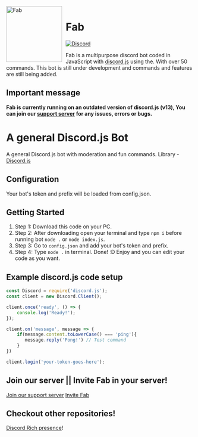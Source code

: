 <img width="150" height="150" align="left" style="float: left; margin: 0 10px 0 0;" alt="Fab" src="https://cdn.discordapp.com/avatars/759762948016177195/a_9141f03e513064ac585b59300075ad5e.png?size=64">  

# Fab
[![Discord](https://cdn.discordapp.com/icons/729340392327217193/30232e21b6efa0e86b0b107b56f0af71.webp?size=128)](https://discord.gg/AzarZsbkvC)

Fab is a multipurpose discord bot coded in JavaScript with
[discord.js](https://discord.js.org/) using the. With over
50 commands. This bot is still under development and commands and features are still being added.

## Important message
**Fab is currently running on an outdated version of discord.js (v13),
You can join our [support server](https://discord.gg/AzarZsbkvC) for any issues, errors or bugs.**


# A general Discord.js Bot
A general Discord.js bot with moderation and fun commands.
Library - [Discord.js](https://discord.js.org)

## Configuration
Your bot's token and prefix will be loaded from config.json.

## Getting Started 

1. Step 1: Download this code on your PC.
2. Step 2: After downloading open your terminal and type `npm i` before running bot `node .` or `node index.js`.
3. Step 3: Go to `config.json` and add your bot's token and prefix.
4. Step 4: Type `node .` in terminal. Done! :D Enjoy and you can edit your code as you want.

## Example discord.js code setup

```js
const Discord = require('discord.js');
const client = new Discord.Client();

client.once('ready', () => {
	console.log('Ready!');
});

client.on('message', message => {
    if(message.content.toLowerCase() === 'ping'){
       message.reply('Pong!') // Test command
    }
})

client.login('your-token-goes-here');
```

## Join our server || Invite Fab in your server!
[Join our support server](https://discord.gg/J73GfuFxNq)
[Invite Fab](https://discord.com/api/oauth2/authorize?client_id=759762948016177195&permissions=8&scope=bot)
## Checkout other repositories!

[Discord Rich presence](https://github.com/mkgaming54/Discord-RPC)!
